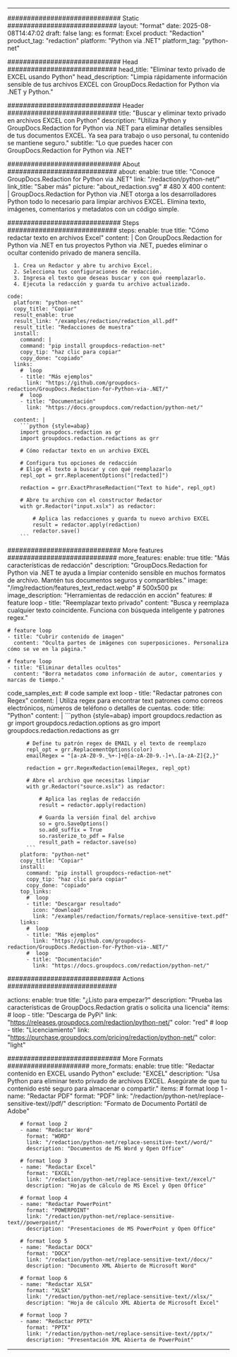 
---
############################# Static ############################
layout: "format"
date:  2025-08-08T14:47:02
draft: false
lang: es
format: Excel
product: "Redaction"
product_tag: "redaction"
platform: "Python via .NET"
platform_tag: "python-net"

############################# Head ############################
head_title: "Eliminar texto privado de EXCEL usando Python"
head_description: "Limpia rápidamente información sensible de tus archivos EXCEL con GroupDocs.Redaction for Python via .NET y Python."

############################# Header ############################
title: "Buscar y eliminar texto privado en archivos EXCEL con Python" 
description: "Utiliza Python y GroupDocs.Redaction for Python via .NET para eliminar detalles sensibles de tus documentos EXCEL. Ya sea para trabajo o uso personal, tu contenido se mantiene seguro."
subtitle: "Lo que puedes hacer con GroupDocs.Redaction for Python via .NET" 

############################# About ############################
about:
    enable: true
    title: "Conoce GroupDocs.Redaction for Python via .NET"
    link: "/redaction/python-net/"
    link_title: "Saber más"
    picture: "about_redaction.svg" # 480 X 400
    content: |
       GroupDocs.Redaction for Python via .NET otorga a los desarrolladores Python todo lo necesario para limpiar archivos EXCEL. Elimina texto, imágenes, comentarios y metadatos con un código simple.

############################# Steps ############################
steps:
    enable: true
    title: "Cómo redactar texto en archivos Excel"
    content: |
      Con GroupDocs.Redaction for Python via .NET en tus proyectos Python via .NET, puedes eliminar o ocultar contenido privado de manera sencilla.
      
      1. Crea un Redactor y abre tu archivo Excel.
      2. Selecciona tus configuraciones de redacción.
      3. Ingresa el texto que deseas buscar y con qué reemplazarlo.
      4. Ejecuta la redacción y guarda tu archivo actualizado.
   
    code:
      platform: "python-net"
      copy_title: "Copiar"
      result_enable: true
      result_link: "/examples/redaction/redaction_all.pdf"
      result_title: "Redacciones de muestra"
      install:
        command: |
        command: "pip install groupdocs-redaction-net"
        copy_tip: "haz clic para copiar"
        copy_done: "copiado"
      links:
        #  loop
        - title: "Más ejemplos"
          link: "https://github.com/groupdocs-redaction/GroupDocs.Redaction-for-Python-via-.NET/"
        #  loop
        - title: "Documentación"
          link: "https://docs.groupdocs.com/redaction/python-net/"
          
      content: |
        ```python {style=abap}
        import groupdocs.redaction as gr
        import groupdocs.redaction.redactions as grr

        # Cómo redactar texto en un archivo EXCEL

        # Configura tus opciones de redacción
        # Elige el texto a buscar y con qué reemplazarlo
        repl_opt = grr.ReplacementOptions("[redacted]")
                
        redaction = grr.ExactPhraseRedaction("Text to hide", repl_opt)

        # Abre tu archivo con el constructor Redactor
        with gr.Redactor("input.xslx") as redactor:

            # Aplica las redacciones y guarda tu nuevo archivo EXCEL
            result = redactor.apply(redaction)
            redactor.save()
        ```            


############################# More features ############################
more_features:
  enable: true
  title: "Más características de redacción"
  description: "GroupDocs.Redaction for Python via .NET te ayuda a limpiar contenido sensible en muchos formatos de archivo. Mantén tus documentos seguros y compartibles."
  image: "/img/redaction/features_text_redact.webp" # 500x500 px
  image_description: "Herramientas de redacción en acción"
  features:
    # feature loop
    - title: "Reemplazar texto privado"
      content: "Busca y reemplaza cualquier texto coincidente. Funciona con búsqueda inteligente y patrones regex."

    # feature loop
    - title: "Cubrir contenido de imagen"
      content: "Oculta partes de imágenes con superposiciones. Personaliza cómo se ve en la página."

    # feature loop
    - title: "Eliminar detalles ocultos"
      content: "Borra metadatos como información de autor, comentarios y marcas de tiempo."
      
  code_samples_ext:
    # code sample ext loop
    - title: "Redactar patrones con Regex"
      content: |
        Utiliza regex para encontrar text patrones como correos electrónicos, números de teléfono o detalles de cuentas.
      code:
        title: "Python"
        content: |
          ```python {style=abap}
          import groupdocs.redaction as gr
          import groupdocs.redaction.options as gro
          import groupdocs.redaction.redactions as grr

          # Define tu patrón regex de EMAIL y el texto de reemplazo
          repl_opt = grr.ReplacementOptions(color)
          emailRegex = "[a-zA-Z0-9._%+-]+@[a-zA-Z0-9.-]+\.[a-zA-Z]{2,}"

          redaction = grr.RegexRedaction(emailRegex, repl_opt)

          # Abre el archivo que necesitas limpiar
          with gr.Redactor("source.xslx") as redactor:

              # Aplica las reglas de redacción
              result = redactor.apply(redaction)

              # Guarda la versión final del archivo
              so = gro.SaveOptions()
              so.add_suffix = True
              so.rasterize_to_pdf = False
              result_path = redactor.save(so)
          ```
        platform: "python-net"
        copy_title: "Copiar"
        install:
          command: "pip install groupdocs-redaction-net"
          copy_tip: "haz clic para copiar"
          copy_done: "copiado"
        top_links:
          #  loop
          - title: "Descargar resultado"
            icon: "download"
            link: "/examples/redaction/formats/replace-sensitive-text.pdf"
        links:
          #  loop
          - title: "Más ejemplos"
            link: "https://github.com/groupdocs-redaction/GroupDocs.Redaction-for-Python-via-.NET/"
          #  loop
          - title: "Documentación"
            link: "https://docs.groupdocs.com/redaction/python-net/"


############################# Actions ############################

actions:
  enable: true
  title: "¿Listo para empezar?"
  description: "Prueba las características de GroupDocs.Redaction gratis o solicita una licencia"
  items:
    #  loop
    - title: "Descarga de PyPi"
      link: "https://releases.groupdocs.com/redaction/python-net/"
      color: "red"
        #  loop
    - title: "Licenciamiento"
      link: "https://purchase.groupdocs.com/pricing/redaction/python-net/"
      color: "light"


############################# More Formats #####################
more_formats:
    enable: true
    title: "Redactar contenido en EXCEL usando Python"
    exclude: "EXCEL"
    description: "Usa Python para eliminar texto privado de archivos EXCEL. Asegúrate de que tu contenido esté seguro para almacenar o compartir."
    items: 
        # format loop 1
        - name: "Redactar PDF"
          format: "PDF"
          link: "/redaction/python-net/replace-sensitive-text//pdf/"
          description: "Formato de Documento Portátil de Adobe"

        # format loop 2
        - name: "Redactar Word"
          format: "WORD"
          link: "/redaction/python-net/replace-sensitive-text//word/"
          description: "Documentos de MS Word y Open Office"
          
        # format loop 3
        - name: "Redactar Excel"
          format: "EXCEL"
          link: "/redaction/python-net/replace-sensitive-text//excel/"
          description: "Hojas de cálculo de MS Excel y Open Office"

        # format loop 4
        - name: "Redactar PowerPoint"
          format: "POWERPOINT"
          link: "/redaction/python-net/replace-sensitive-text//powerpoint/"
          description: "Presentaciones de MS PowerPoint y Open Office"

        # format loop 5
        - name: "Redactar DOCX"
          format: "DOCX"
          link: "/redaction/python-net/replace-sensitive-text//docx/"
          description: "Documento XML Abierto de Microsoft Word"
          
        # format loop 6
        - name: "Redactar XLSX"
          format: "XLSX"
          link: "/redaction/python-net/replace-sensitive-text//xlsx/"
          description: "Hoja de cálculo XML Abierta de Microsoft Excel"
          
        # format loop 7
        - name: "Redactar PPTX"
          format: "PPTX"
          link: "/redaction/python-net/replace-sensitive-text//pptx/"
          description: "Presentación XML Abierta de PowerPoint"


---